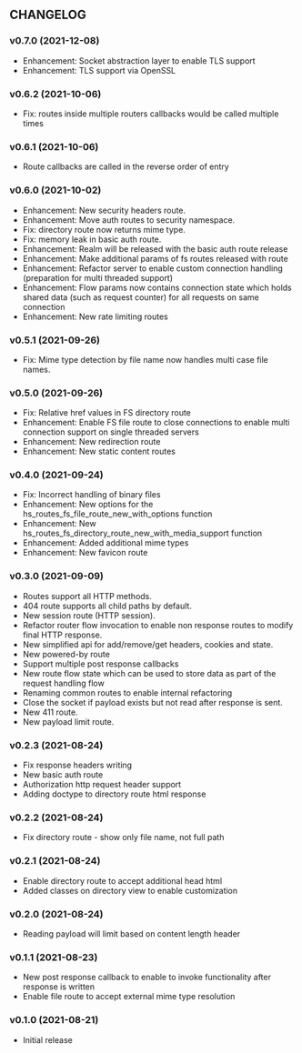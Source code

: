 ## CHANGELOG

### v0.7.0 (2021-12-08)

* Enhancement: Socket abstraction layer to enable TLS support
* Enhancement: TLS support via OpenSSL

### v0.6.2 (2021-10-06)

* Fix: routes inside multiple routers callbacks would be called multiple times

### v0.6.1 (2021-10-06)

* Route callbacks are called in the reverse order of entry

### v0.6.0 (2021-10-02)

* Enhancement: New security headers route.
* Enhancement: Move auth routes to security namespace.
* Fix: directory route now returns mime type.
* Fix: memory leak in basic auth route.
* Enhancement: Realm will be released with the basic auth route release
* Enhancement: Make additional params of fs routes released with route
* Enhancement: Refactor server to enable custom connection handling (preparation for multi threaded support)
* Enhancement: Flow params now contains connection state which holds shared data (such as request counter) for all requests on same connection
* Enhancement: New rate limiting routes

### v0.5.1 (2021-09-26)

* Fix: Mime type detection by file name now handles multi case file names.

### v0.5.0 (2021-09-26)

* Fix: Relative href values in FS directory route
* Enhancement: Enable FS file route to close connections to enable multi connection support on single threaded servers
* Enhancement: New redirection route
* Enhancement: New static content routes

### v0.4.0 (2021-09-24)

* Fix: Incorrect handling of binary files
* Enhancement: New options for the hs_routes_fs_file_route_new_with_options function
* Enhancement: New hs_routes_fs_directory_route_new_with_media_support function
* Enhancement: Added additional mime types
* Enhancement: New favicon route

### v0.3.0 (2021-09-09)

* Routes support all HTTP methods.
* 404 route supports all child paths by default.
* New session route (HTTP session).
* Refactor router flow invocation to enable non response routes to modify final HTTP response.
* New simplified api for add/remove/get headers, cookies and state.
* New powered-by route
* Support multiple post response callbacks
* New route flow state which can be used to store data as part of the request handling flow
* Renaming common routes to enable internal refactoring
* Close the socket if payload exists but not read after response is sent.
* New 411 route.
* New payload limit route.

### v0.2.3 (2021-08-24)

* Fix response headers writing
* New basic auth route
* Authorization http request header support
* Adding doctype to directory route html response

### v0.2.2 (2021-08-24)

* Fix directory route - show only file name, not full path

### v0.2.1 (2021-08-24)

* Enable directory route to accept additional head html
* Added classes on directory view to enable customization

### v0.2.0 (2021-08-24)

* Reading payload will limit based on content length header

### v0.1.1 (2021-08-23)

* New post response callback to enable to invoke functionality after response is written
* Enable file route to accept external mime type resolution

### v0.1.0 (2021-08-21)

* Initial release
